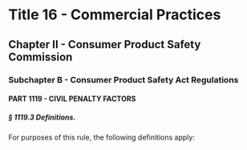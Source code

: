 
# Title 16 - Commercial Practices
## Chapter II - Consumer Product Safety Commission
### Subchapter B - Consumer Product Safety Act Regulations
#### PART 1119 - CIVIL PENALTY FACTORS
##### § 1119.3 Definitions.

For purposes of this rule, the following definitions apply:
